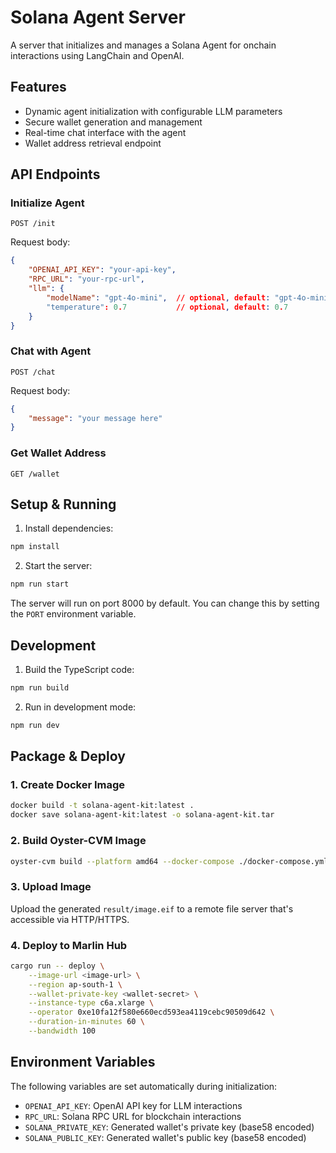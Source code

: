 # Solana Agent Server

A server that initializes and manages a Solana Agent for onchain interactions using LangChain and OpenAI.

## Features
- Dynamic agent initialization with configurable LLM parameters
- Secure wallet generation and management
- Real-time chat interface with the agent
- Wallet address retrieval endpoint

## API Endpoints

### Initialize Agent
```http
POST /init
```
Request body:
```json
{
    "OPENAI_API_KEY": "your-api-key",
    "RPC_URL": "your-rpc-url",
    "llm": {
        "modelName": "gpt-4o-mini",  // optional, default: "gpt-4o-mini"
        "temperature": 0.7           // optional, default: 0.7
    }
}
```

### Chat with Agent
```http
POST /chat
```
Request body:
```json
{
    "message": "your message here"
}
```

### Get Wallet Address
```http
GET /wallet
```

## Setup & Running

1. Install dependencies:
```bash
npm install
```

2. Start the server:
```bash
npm run start
```

The server will run on port 8000 by default. You can change this by setting the `PORT` environment variable.

## Development

1. Build the TypeScript code:
```bash
npm run build
```

2. Run in development mode:
```bash
npm run dev
```

## Package & Deploy

### 1. Create Docker Image
```bash
docker build -t solana-agent-kit:latest .
docker save solana-agent-kit:latest -o solana-agent-kit.tar
```

### 2. Build Oyster-CVM Image
```bash
oyster-cvm build --platform amd64 --docker-compose ./docker-compose.yml --docker-images ./solana-agent-kit.tar
```

### 3. Upload Image
Upload the generated `result/image.eif` to a remote file server that's accessible via HTTP/HTTPS.

### 4. Deploy to Marlin Hub
```bash
cargo run -- deploy \
    --image-url <image-url> \
    --region ap-south-1 \
    --wallet-private-key <wallet-secret> \
    --instance-type c6a.xlarge \
    --operator 0xe10fa12f580e660ecd593ea4119cebc90509d642 \
    --duration-in-minutes 60 \
    --bandwidth 100
```

## Environment Variables

The following variables are set automatically during initialization:
- `OPENAI_API_KEY`: OpenAI API key for LLM interactions
- `RPC_URL`: Solana RPC URL for blockchain interactions
- `SOLANA_PRIVATE_KEY`: Generated wallet's private key (base58 encoded)
- `SOLANA_PUBLIC_KEY`: Generated wallet's public key (base58 encoded)
